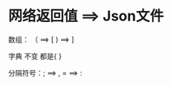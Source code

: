 #  网络返回值 ==> Json文件

数组：   （ ==> [ 
                ) ==> ]
                
字典 不变 都是{ }

分隔符号：; ==> ,
                =  ==> :

